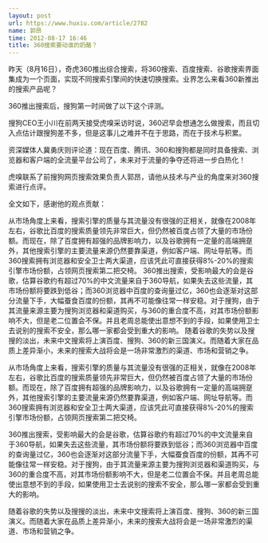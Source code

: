 ```yaml
---
layout: post
url: https://www.huxiu.com/article/2782
name: 郭昂
time: 2012-08-17 16:46
title: 360搜索要动谁的奶酪？
---
```

昨天（8月16日），奇虎360推出综合搜索，将360搜索、百度搜索、谷歌搜索界面集成为一个页面，实现不同搜索引擎间的快速切换搜索。业界怎么来看360新推出的搜索产品呢？

360推出搜索后，搜狗第一时间做了以下这个评测。

搜狗CEO王小川在前两天接受虎嗅采访时说，360迟早会想通怎么做搜索，而且切入点估计跟搜狗差不多，但是这事儿之难并不在于思路，而在于技术与积累。

资深媒体人冀勇庆则评论道：现在百度、腾讯、360和搜狗都是同时具备搜索、浏览器和客户端的全流量平台公司了，未来对于流量的争夺还将进一步白热化！

虎嗅联系了前搜狗网页搜索效果负责人郭昂，请他从技术与产业的角度来对360搜索进行点评。

全文如下，感谢他的观点贡献：

从市场角度上来看，搜索引擎的质量与其流量没有很强的正相关，就像在2008年左右，谷歌比百度的搜索质量领先非常巨大，但仍然被百度占领了大量的市场份额。而现在，除了百度拥有超强的品牌影响力，以及谷歌拥有一定量的高端拥趸外，其他搜索引擎的主要流量来源仍然要靠渠道，例如客户端、网址导航等。而360搜索拥有浏览器和安全卫士两大渠道，应该凭此可直接获得8%-20%的搜索引擎市场份额，占领网页搜索第二把交椅。 360推出搜索，受影响最大的会是谷歌，估算谷歌约有超过70%的中文流量来自于360导航，如果失去这些流量，其市场份额将要跌到低谷；而360浏览器中百度的查询量过亿，360也会逐渐对这部分流量下手，大幅蚕食百度的份额，其再不可能像往常一样安稳。对于搜狗，由于其流量来源主要为搜狗浏览器和渠道购买，与360的重合度不高，对其市场份额影响不大，但是老二位置会不保。并且老周总能使出意想不到的手段，如果使用卫士去说别的搜索不安全，那么哪一家都会受到重大的影响。 随着谷歌的失势以及搜搜的淡出，未来中文搜索将上演百度、搜狗、360的新三国演义。而随着大家在品质上差异渐小，未来的搜索大战将会是一场非常激烈的渠道、市场和营销之争。

从市场角度上来看，搜索引擎的质量与其流量没有很强的正相关，就像在2008年左右，谷歌比百度的搜索质量领先非常巨大，但仍然被百度占领了大量的市场份额。而现在，除了百度拥有超强的品牌影响力，以及谷歌拥有一定量的高端拥趸外，其他搜索引擎的主要流量来源仍然要靠渠道，例如客户端、网址导航等。而360搜索拥有浏览器和安全卫士两大渠道，应该凭此可直接获得8%-20%的搜索引擎市场份额，占领网页搜索第二把交椅。

360推出搜索，受影响最大的会是谷歌，估算谷歌约有超过70%的中文流量来自于360导航，如果失去这些流量，其市场份额将要跌到低谷；而360浏览器中百度的查询量过亿，360也会逐渐对这部分流量下手，大幅蚕食百度的份额，其再不可能像往常一样安稳。对于搜狗，由于其流量来源主要为搜狗浏览器和渠道购买，与360的重合度不高，对其市场份额影响不大，但是老二位置会不保。并且老周总能使出意想不到的手段，如果使用卫士去说别的搜索不安全，那么哪一家都会受到重大的影响。

随着谷歌的失势以及搜搜的淡出，未来中文搜索将上演百度、搜狗、360的新三国演义。而随着大家在品质上差异渐小，未来的搜索大战将会是一场非常激烈的渠道、市场和营销之争。

